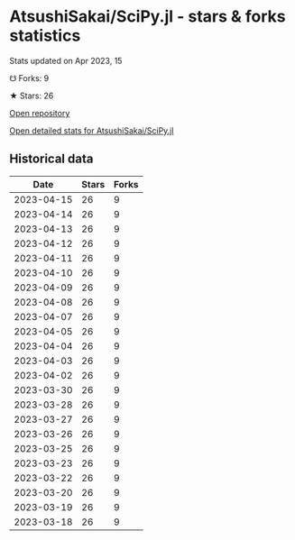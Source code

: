 # AtsushiSakai/SciPy.jl - stars & forks statistics

Stats updated on Apr 2023, 15

☋ Forks: 9

★ Stars: 26

[Open repository](https://github.com/AtsushiSakai/SciPy.jl)

[Open detailed stats for AtsushiSakai/SciPy.jl](https://reviewgithub.com/rep/AtsushiSakai/SciPy.jl)

## Historical data
| Date | Stars | Forks |
|------|-------|-------|
| 2023-04-15 | 26 | 9 | 
| 2023-04-14 | 26 | 9 | 
| 2023-04-13 | 26 | 9 | 
| 2023-04-12 | 26 | 9 | 
| 2023-04-11 | 26 | 9 | 
| 2023-04-10 | 26 | 9 | 
| 2023-04-09 | 26 | 9 | 
| 2023-04-08 | 26 | 9 | 
| 2023-04-07 | 26 | 9 | 
| 2023-04-05 | 26 | 9 | 
| 2023-04-04 | 26 | 9 | 
| 2023-04-03 | 26 | 9 | 
| 2023-04-02 | 26 | 9 | 
| 2023-03-30 | 26 | 9 | 
| 2023-03-28 | 26 | 9 | 
| 2023-03-27 | 26 | 9 | 
| 2023-03-26 | 26 | 9 | 
| 2023-03-25 | 26 | 9 | 
| 2023-03-23 | 26 | 9 | 
| 2023-03-22 | 26 | 9 | 
| 2023-03-20 | 26 | 9 | 
| 2023-03-19 | 26 | 9 | 
| 2023-03-18 | 26 | 9 | 

